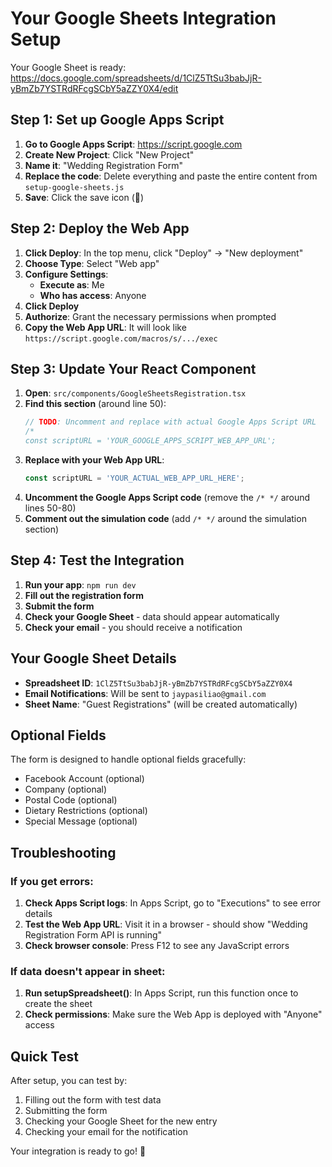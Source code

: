 # Your Google Sheets Integration Setup

Your Google Sheet is ready: https://docs.google.com/spreadsheets/d/1ClZ5TtSu3babJjR-yBmZb7YSTRdRFcgSCbY5aZZY0X4/edit

## Step 1: Set up Google Apps Script

1. **Go to Google Apps Script**: https://script.google.com
2. **Create New Project**: Click "New Project"
3. **Name it**: "Wedding Registration Form"
4. **Replace the code**: Delete everything and paste the entire content from `setup-google-sheets.js`
5. **Save**: Click the save icon (💾)

## Step 2: Deploy the Web App

1. **Click Deploy**: In the top menu, click "Deploy" → "New deployment"
2. **Choose Type**: Select "Web app"
3. **Configure Settings**:
   - **Execute as**: Me
   - **Who has access**: Anyone
4. **Click Deploy**
5. **Authorize**: Grant the necessary permissions when prompted
6. **Copy the Web App URL**: It will look like `https://script.google.com/macros/s/.../exec`

## Step 3: Update Your React Component

1. **Open**: `src/components/GoogleSheetsRegistration.tsx`
2. **Find this section** (around line 50):
   ```javascript
   // TODO: Uncomment and replace with actual Google Apps Script URL
   /*
   const scriptURL = 'YOUR_GOOGLE_APPS_SCRIPT_WEB_APP_URL';
   ```
3. **Replace with your Web App URL**:
   ```javascript
   const scriptURL = 'YOUR_ACTUAL_WEB_APP_URL_HERE';
   ```
4. **Uncomment the Google Apps Script code** (remove the `/* */` around lines 50-80)
5. **Comment out the simulation code** (add `/* */` around the simulation section)

## Step 4: Test the Integration

1. **Run your app**: `npm run dev`
2. **Fill out the registration form**
3. **Submit the form**
4. **Check your Google Sheet** - data should appear automatically
5. **Check your email** - you should receive a notification

## Your Google Sheet Details

- **Spreadsheet ID**: `1ClZ5TtSu3babJjR-yBmZb7YSTRdRFcgSCbY5aZZY0X4`
- **Email Notifications**: Will be sent to `jaypasiliao@gmail.com`
- **Sheet Name**: "Guest Registrations" (will be created automatically)

## Optional Fields

The form is designed to handle optional fields gracefully:
- Facebook Account (optional)
- Company (optional)
- Postal Code (optional)
- Dietary Restrictions (optional)
- Special Message (optional)

## Troubleshooting

### If you get errors:
1. **Check Apps Script logs**: In Apps Script, go to "Executions" to see error details
2. **Test the Web App URL**: Visit it in a browser - should show "Wedding Registration Form API is running"
3. **Check browser console**: Press F12 to see any JavaScript errors

### If data doesn't appear in sheet:
1. **Run setupSpreadsheet()**: In Apps Script, run this function once to create the sheet
2. **Check permissions**: Make sure the Web App is deployed with "Anyone" access

## Quick Test

After setup, you can test by:
1. Filling out the form with test data
2. Submitting the form
3. Checking your Google Sheet for the new entry
4. Checking your email for the notification

Your integration is ready to go! 🎉 